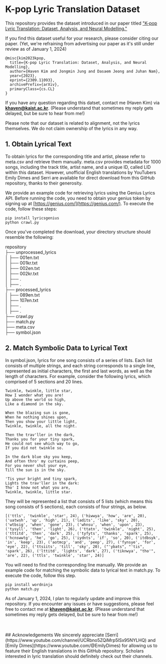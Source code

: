 # K-pop Lyric Translation Dataset

This repository provides the dataset introduced in our paper titled ["K-pop Lyric Translation: Dataset, Analysis, and Neural Modelling."](https://arxiv.org/abs/2309.11093)

If you find this dataset useful for your research, please consider citing our paper. (Yet, we're refraining from advertising our paper as it's still under review as of January 1, 2024)

```
@misc{kim2023kpop,
  title={K-pop Lyric Translation: Dataset, Analysis, and Neural Modelling},
  author={Haven Kim and Jongmin Jung and Dasaem Jeong and Juhan Nam},
  year={2023},
  eprint={2309.11093},
  archivePrefix={arXiv},
  primaryClass={cs.CL}
}
```

If you have any question regarding this datset, contact me (Haven Kim) via **khaven@kaist.ac.kr**. (Please understand that sometimes my reply gets delayed, but be sure to hear from me!)

Please note that our dataset is related to alignment, not the lyrics themselves. We do not claim ownership of the lyrics in any way.

## 1. Obtain Lyrical Text
To obtain lyrics for the corresponding title and artist, please refer to meta.csv and retrieve them manually. meta.csv provides metadata for 1000 songs, including the track title, artist name, and a unique ID, called LID within this dataset. However, unofficial English translations by YouTubers Emily Dimes and Serri are available for direct download from this GitHub repository, thanks to their generosity.

We provide an example code for retrieving lyrics using the Genius Lyrics API. 
Before running the code, you need to obtain your genius token by signing up at [https://genius.com/](https://genius.com/).
To execute the code, follow these steps:
```
pip install lyricsgenius
python crawl.py
```

Once you've completed the download, your directory structure should resemble the following:

repository<br>
├── unprocessed_lyrics<br>
│   ├── 001en.txt<br>
│   ├── 001kr.txt<br>
│   ├── 002en.txt<br>
│   ├── 002kr.txt<br>
│   ├── .<br>
│   ├── .<br>
├── processed_lyrics<br>
│   ├── 089en.txt<br>
│   ├── 107en.txt<br>
│   ├── .<br>
│   ├── .<br>
├── crawl.py<br>
├── match.py<br>
├── meta.csv<br>
├── symbol.json


## 2. Match Symbolic Data to Lyrical Text
In symbol.json, lyrics for one song consists of a series of lists. Each list consists of multiple strings, and each string corresponds to a single line, represented as initial characters, the first and last words, as well as the length of characters. For example, consider the following lyrics, which comprised of 5 sections and 20 lines. 
```
Twinkle, twinkle, little star,
How I wonder what you are!
Up above the world so high,
Like a diamond in the sky.

When the blazing sun is gone,
When he nothing shines upon,
Then you show your little light,
Twinkle, twinkle, all the night.

Then the trav'ller in the dark,
Thanks you for your tiny spark,
He could not see which way to go,
If you did not twinkle so.

In the dark blue sky you keep,
And often thro' my curtains peep,
For you never shut your eye,
Till the sun is in the sky.

'Tis your bright and tiny spark,
Lights the trav'ller in the dark:
Tho' I know not what you are,
Twinkle, twinkle, little star.
```

They will be represented a list that consists of 5 lists (which means this song consists of 5 sections), each consists of four strings, as below.

```
[('ttls', 'twinkle', 'star', 24), ('hiwwya', 'how', 'are', 20), ('uatwsh', 'up', 'high', 21), ('ladits', 'like', 'sky', 20), ('wtbsig', 'when', 'gone', 23), ('whnsu', 'when', 'upon', 23), ('tysyll', 'then', 'light', 26), ('ttatn', 'twinkle', 'night', 25), ('tttitd', 'then', 'dark', 25), ('tyfyts', 'thanks', 'spark', 25), ('hcnswwtg', 'he', 'go', 25), ('iydnts', 'if', 'so', 20), ('itdbsyk', 'in', 'keep', 23), ('aotmcp', 'and', 'peep', 27), ('fynsye', 'for', 'eye', 22), ('ttsiits', 'till', 'sky', 20), ("'ybats", "'tis", 'spark', 26), ('lttitd', 'lights', 'dark', 27), ('tiknwya', "tho'", 'are', 22), ('ttls', 'twinkle', 'star', 24)]
```

You will need to find the corresponding line manually. We provide an example code for matching the symbolic data to lyrical text in match.py. To execute the code, follow this step. 

```
pip install wordninja
python match.py
```

As of January 1, 2024, I plan to regularly update and improve this repository. If you encounter any issues or have suggestions, please feel free to contact me at **khaven@kaist.ac.kr**. (Please understand that sometimes my reply gets delayed, but be sure to hear from me!)


<br>
<br>
## Acknowledgements
We sincerely appreciate [Serri](https://www.youtube.com/channel/UCRbno5ZQiMrp5lSx95NYLHQ) and [Emily Dimes](https://www.youtube.com/@EmilyDimes) for allowing us to feature their English translations in this GitHub repository. Scholars interested in lyric translation should definitely check out their channels.
